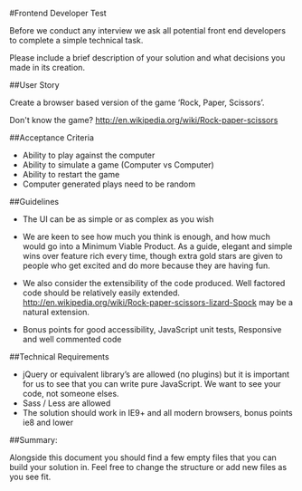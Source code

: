 #Frontend Developer Test

Before we conduct any interview we ask all potential front end developers to complete a simple technical task.

Please include a brief description of your solution and what decisions you made in its creation.

##User Story

Create a browser based version of the game ‘Rock, Paper, Scissors’.

Don't know the game? http://en.wikipedia.org/wiki/Rock-paper-scissors

##Acceptance Criteria

-	Ability to play against the computer
-	Ability to simulate a game (Computer vs Computer)
-	Ability to restart the game
-	Computer generated plays need to be random

##Guidelines

-	The UI can be as simple or as complex as you wish

-	We are keen to see how much you think is enough, and how much would go into a Minimum Viable Product.  As a guide, elegant and simple wins over feature rich every time, though extra gold stars are given to people who get excited and do more because they are having fun.

-	We also consider the extensibility of the code produced.  Well factored code should be relatively easily extended. http://en.wikipedia.org/wiki/Rock-paper-scissors-lizard-Spock may be a natural extension.

-	Bonus points for good accessibility, JavaScript unit tests, Responsive and well commented code




##Technical Requirements

-	jQuery or equivalent library’s are allowed (no plugins) but it is important for us to see that you can write pure JavaScript. We want to see your code, not someone elses.
-	Sass / Less are allowed
-	The solution should work in IE9+ and all modern browsers, bonus points ie8 and lower

##Summary:

Alongside this document you should find a few empty files that you can build your solution in. Feel free to change the structure or add new files as you see fit.
